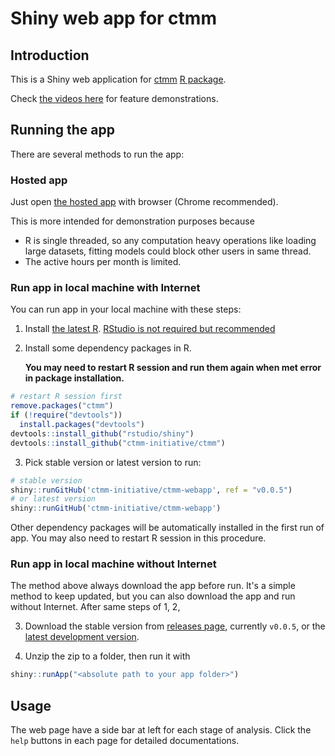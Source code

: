 # Shiny web app for ctmm

## Introduction

This is a Shiny web application for [ctmm](https://github.com/ctmm-initiative/ctmm) [R package](https://cran.r-project.org/web/packages/ctmm/index.html). 

Check [the videos here](README-demo.md) for feature demonstrations.

## Running the app

There are several methods to run the app:

### Hosted app
Just open [the hosted app]((https://ctmm.shinyapps.io/ctmmweb/)) with browser (Chrome recommended). 

This is more intended for demonstration purposes because

- R is single threaded, so any computation heavy operations like loading large datasets, fitting models could block other users in same thread.
- The active hours per month is limited. 

### Run app in local machine with Internet

You can run app in your local machine with these steps:

1. Install [the latest R](https://www.r-project.org/).
    [RStudio is not required but recommended](https://www.rstudio.com/products/rstudio/download/)

2. Install some dependency packages in R. 

    **You may need to restart R session and run them again when met error in package installation.**

```r
# restart R session first
remove.packages("ctmm")
if (!require("devtools"))
  install.packages("devtools")
devtools::install_github("rstudio/shiny")
devtools::install_github("ctmm-initiative/ctmm")
```

3. Pick stable version or latest version to run:

```r
# stable version
shiny::runGitHub('ctmm-initiative/ctmm-webapp', ref = "v0.0.5")
# or latest version
shiny::runGitHub('ctmm-initiative/ctmm-webapp')
```

  Other dependency packages will be automatically installed in the first run of app. You may also need to restart R session in this procedure.

### Run app in local machine without Internet

The method above always download the app before run. It's a simple method to keep updated, but you can also download the app and run without Internet. After same steps of 1, 2,

3. Download the stable version from [releases page](https://github.com/ctmm-initiative/ctmm-webapp/releases), currently `v0.0.5`, or the [latest development version](https://github.com/ctmm-initiative/ctmm-webapp/archive/master.zip).

4. Unzip the zip to a folder, then run it with

```r
shiny::runApp("<absolute path to your app folder>")
```

## Usage

The web page have a side bar at left for each stage of analysis. Click the `help` buttons in each page for detailed documentations.
